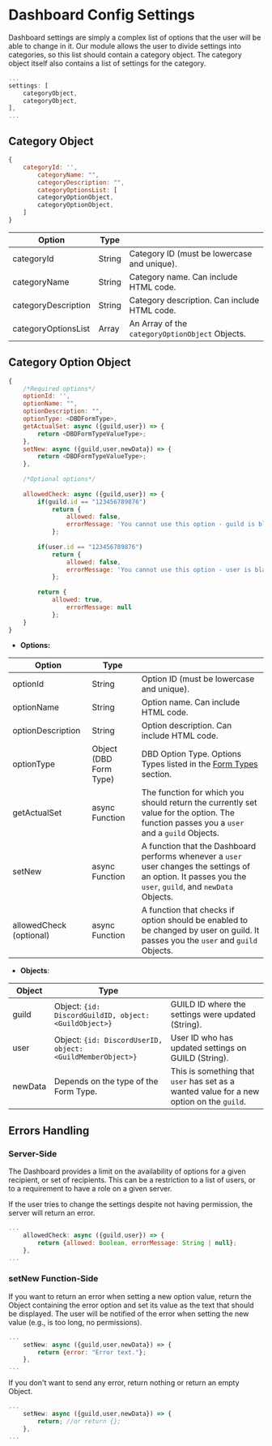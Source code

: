 # Dashboard Config Settings

Dashboard settings are simply a complex list of options that the user will be able to change in it. Our module allows the user to divide settings into categories, so this list should contain a category object. The category object itself also contains a list of settings for the category.

```js
...
settings: [
    categoryObject,
    categoryObject,
],
...
```

## Category Object

```js
{
    categoryId: '',
        categoryName: "",
        categoryDescription: "",
        categoryOptionsList: [
        categoryOptionObject,
        categoryOptionObject,
    ]
}
```

| Option              | Type   |                                                 |
|---------------------|--------|-------------------------------------------------|
| categoryId          | String | Category ID (must be lowercase and unique).     |
| categoryName        | String | Category name. Can include HTML code.           |
| categoryDescription | String | Category description. Can include HTML code.    |
| categoryOptionsList | Array  | An Array of the `categoryOptionObject` Objects. |


## Category Option Object

```js
{
    /*Required options*/
    optionId: '',
    optionName: "",
    optionDescription: "",
    optionType: <DBDFormType>,
    getActualSet: async ({guild,user}) => {
        return <DBDFormTypeValueType>;
    },
    setNew: async ({guild,user,newData}) => {
        return <DBDFormTypeValueType>;
    },
            
    /*Optional options*/
            
    allowedCheck: async ({guild,user}) => {
        if(guild.id == "123456789876")
            return {
                allowed: false, 
                errorMessage: 'You cannot use this option - guild is blacklisted for it.'
            };
        
        if(user.id == "123456789876")
            return {
                allowed: false, 
                errorMessage: 'You cannot use this option - user is blacklisted for.'
            };
        
        return {
            allowed: true, 
                errorMessage: null
            };
    }
}
```

- **Options:**

| Option                  | Type                   |                                                                                                                                                            |
|-------------------------|------------------------|------------------------------------------------------------------------------------------------------------------------------------------------------------|
| optionId                | String                 | Option ID (must be lowercase and unique).                                                                                                                  |
| optionName              | String                 | Option name. Can include HTML code.                                                                                                                        |
| optionDescription       | String                 | Option description. Can include HTML code.                                                                                                                 |
| optionType              | Object (DBD Form Type) | DBD Option Type. Options Types listed in the <a href="/discord-dashboard/v2/methods/create-form-type">Form Types</a> section.                              |
| getActualSet            | async Function         | The function for which you should return the currently set value for the option. The function passes you a `user` and a `guild` Objects.                   |
| setNew                  | async Function         | A function that the Dashboard performs whenever a `user` user changes the settings of an option. It passes you the `user`, `guild`, and `newData` Objects. |
| allowedCheck (optional) | async Function         | A function that checks if option should be enabled to be changed by user on guild. It passes you the `user` and `guild` Objects.                           |
- **Objects**:


| Object  | Type                                                         |                                                                                          |
|---------|--------------------------------------------------------------|------------------------------------------------------------------------------------------|
| guild   | Object: `{id: DiscordGuildID, object: <GuildObject>}`        | GUILD ID where the settings were updated (String).                                       |
| user    | Object: `{id: DiscordUserID, object: <GuildMemberObject>}`   | User ID who has updated settings on GUILD (String).                                      |
| newData | Depends on the type of the Form Type.                        | This is something that `user` has set as a wanted value for a new option on the `guild`. |

## Errors Handling

### Server-Side

The Dashboard provides a limit on the availability of options for a given recipient, or set of recipients. This can be a restriction to a list of users, or to a requirement to have a role on a given server.

If the user tries to change the settings despite not having permission, the server will return an error.

```js
...
    allowedCheck: async ({guild,user}) => {
        return {allowed: Boolean, errorMessage: String | null};
    },
...
```

### setNew Function-Side

If you want to return an error when setting a new option value, return the Object containing the error option and set its value as the text that should be displayed. The user will be notified of the error when setting the new value (e.g., is too long, no permissions).

```js
...
    setNew: async ({guild,user,newData}) => {
        return {error: "Error text."};
    },
...
```

If you don't want to send any error, return nothing or return an empty Object.

```js
...
    setNew: async ({guild,user,newData}) => {
        return; //or return {};
    },
...
```

